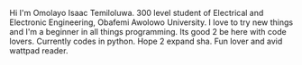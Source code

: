 Hi
I'm Omolayo Isaac Temiloluwa.
300 level student of Electrical and Electronic Engineering, Obafemi Awolowo University.
I love to try new things and I'm a beginner in all things programming.
Its good 2 be here with code lovers.
Currently codes in python. Hope 2 expand sha.
Fun lover and avid wattpad reader.
